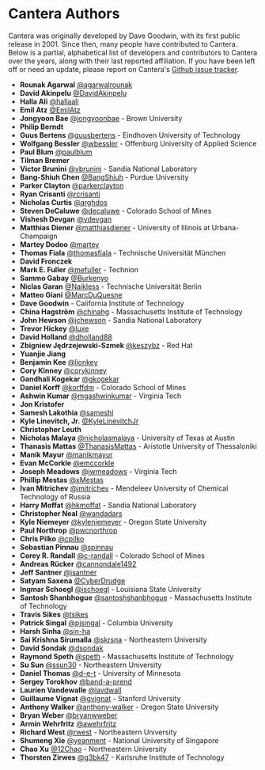 # Cantera Authors

Cantera was originally developed by Dave Goodwin, with its first public release
in 2001. Since then, many people have contributed to Cantera. Below is a
partial, alphabetical list of developers and contributors to Cantera over the
years, along with their last reported affiliation. If you have been left off or need an
update, please report on Cantera's
[Github issue tracker](https://github.com/Cantera/cantera/issues).

- **Rounak Agarwal** [@agarwalrounak](https://github.com/agarwalrounak)
- **David Akinpelu** [@DavidAkinpelu](https://github.com/DavidAkinpelu)
- **Halla Ali** [@hallaali](https://github.com/hallaali)
- **Emil Atz** [@EmilAtz](https://github.com/EmilAtz)
- **Jongyoon Bae** [@jongyoonbae](https://github.com/jongyoonbae) - Brown University
- **Philip Berndt**
- **Guus Bertens** [@guusbertens](https://github.com/guusbertens) - Eindhoven University of Technology
- **Wolfgang Bessler** [@wbessler](https://github.com/wbessler) - Offenburg University of Applied Science
- **Paul Blum** [@paulblum](https://github.com/paulblum)
- **Tilman Bremer**
- **Victor Brunini** [@vbrunini](https://github.com/vbrunini) - Sandia National Laboratory
- **Bang-Shiuh Chen** [@BangShiuh](https://github.com/BangShiuh) - Purdue University
- **Parker Clayton** [@parkerclayton](https://github.com/parkerclayton)
- **Ryan Crisanti** [@rcrisanti](https://github.com/rcrisanti)
- **Nicholas Curtis** [@arghdos](https://github.com/arghdos)
- **Steven DeCaluwe** [@decaluwe](https://github.com/decaluwe) - Colorado School of Mines
- **Vishesh Devgan** [@vdevgan](https://github.com/vdevgan)
- **Matthias Diener** [@matthiasdiener](https://github.com/matthiasdiener) - University of Illinois at Urbana-Champaign
- **Martey Dodoo** [@martey](https://github.com/martey)
- **Thomas Fiala** [@thomasfiala](https://github.com/thomasfiala) - Technische Universität München
- **David Fronczek**
- **Mark E. Fuller** [@mefuller](https://github.com/mefuller) - Technion
- **Sammo Gabay** [@Burkenyo](https://github.com/Burkenyo)
- **Niclas Garan** [@Naikless](https://github.com/Naikless) - Technische Universität Berlin
- **Matteo Giani** [@MarcDuQuesne](https://github.com/MarcDuQuesne)
- **Dave Goodwin** - California Institute of Technology
- **China Hagström** [@chinahg](https://github.com/chinahg) - Massachusetts Institute of Technology
- **John Hewson** [@jchewson](https://github.com/jchewson) - Sandia National Laboratory
- **Trevor Hickey** [@luxe](https://github.com/luxe)
- **David Holland** [@dholland88](https://github.com/dholland88)
- **Zbigniew Jędrzejewski-Szmek** [@keszybz](https://github.com/keszybz) - Red Hat
- **Yuanjie Jiang**
- **Benjamin Kee** [@lionkey](https://github.com/lionkey)
- **Cory Kinney** [@corykinney](https://github.com/corykinney)
- **Gandhali Kogekar** [@gkogekar](https://github.com/gkogekar)
- **Daniel Korff** [@korffdm](https://github.com/korffdm) - Colorado School of Mines
- **Ashwin Kumar** [@mgashwinkumar](https://github.com/mgashwinkumar) - Virginia Tech
- **Jon Kristofer**
- **Samesh Lakothia** [@sameshl](https://github.com/sameshl)
- **Kyle Linevitch, Jr.** [@KyleLinevitchJr](https://github.com/KyleLinevitchJr)
- **Christopher Leuth**
- **Nicholas Malaya** [@nicholasmalaya](https://github.com/nicholasmalaya) - University of Texas at Austin
- **Thanasis Mattas** [@ThanasisMattas](https://github.com/ThanasisMattas) - Aristotle University of Thessaloniki
- **Manik Mayur** [@manikmayur](https://github.com/manikmayur)
- **Evan McCorkle** [@emccorkle](https://github.com/emccorkle)
- **Joseph Meadows** [@jwmeadows](https://github.com/jwmeadows) - Virginia Tech
- **Phillip Mestas** [@xMestas](https://github.com/xMestas)
- **Ivan Mitrichev** [@imitrichev](https://github.com/imitrichev) - Mendeleev University of Chemical Technology of Russia
- **Harry Moffat** [@hkmoffat](https://github.com/hkmoffat) - Sandia National Laboratory
- **Christopher Neal** [@wandadars](https://github.com/wandadars)
- **Kyle Niemeyer** [@kyleniemeyer](https://github.com/kyleniemeyer) - Oregon State University
- **Paul Northrop** [@pwcnorthrop](https://github.com/pwcnorthrop)
- **Chris Pilko** [@cpilko](https://github.com/cpilko)
- **Sebastian Pinnau** [@spinnau](https://github.com/spinnau)
- **Corey R. Randall** [@c-randall](https://github.com/c-randall) - Colorado School of Mines
- **Andreas Rücker** [@cannondale1492](https://github.com/cannondale1492)
- **Jeff Santner** [@jsantner](https://github.com/jsantner)
- **Satyam Saxena** [@CyberDrudge](https://github.com/CyberDrudge)
- **Ingmar Schoegl** [@ischoegl](https://github.com/ischoegl) - Louisiana State University
- **Santosh Shanbhogue** [@santoshshanbhogue](https://github.com/santoshshanbhogue) - Massachusetts Institute of Technology
- **Travis Sikes** [@tsikes](https://github.com/tsikes)
- **Patrick Singal** [@pjsingal](https://github.com/pjsingal) - Columbia University
- **Harsh Sinha** [@sin-ha](https://github.com/sin-ha)
- **Sai Krishna Sirumalla** [@skrsna](https://github.com/skrsna) - Northeastern University
- **David Sondak** [@dsondak](https://github.com/dsondak)
- **Raymond Speth** [@speth](https://github.com/speth) - Massachusetts Institute of Technology
- **Su Sun** [@ssun30](https://github.com/ssun30) - Northeastern University
- **Daniel Thomas** [@d-e-t](https://github.com/d-e-t) - University of Minnesota
- **Sergey Torokhov** [@band-a-prend](https://github.com/band-a-prend)
- **Laurien Vandewalle** [@lavdwall](https://github.com/lavdwall)
- **Guillaume Vignat** [@gvignat](https://github.com/gvignat) - Stanford University
- **Anthony Walker** [@anthony-walker](https://github.com/anthony-walker) - Oregon State University
- **Bryan Weber** [@bryanwweber](https://github.com/bryanwweber)
- **Armin Wehrfritz** [@awehrfritz](https://github.com/awehrfritz)
- **Richard West** [@rwest](https://github.com/rwest) - Northeastern University
- **Shumeng Xie** [@yeanment](https://github.com/yeanment) - National University of Singapore
- **Chao Xu** [@12Chao](https://github.com/12Chao) - Northeastern University
- **Thorsten Zirwes** [@g3bk47](https://github.com/g3bk47) - Karlsruhe Institute of Technology
